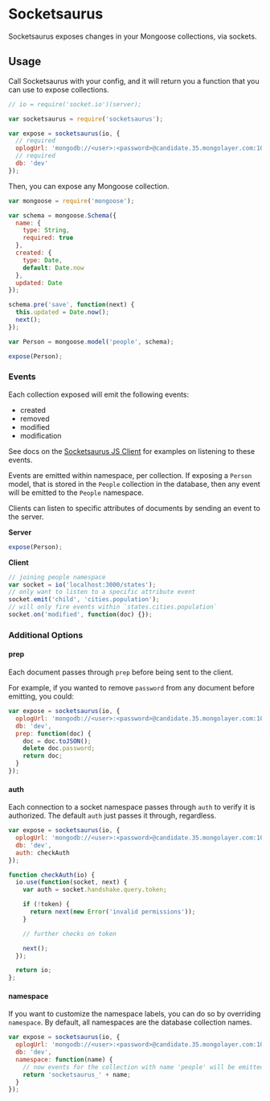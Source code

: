 # Socketsaurus

Socketsaurus exposes changes in your Mongoose collections, via sockets.

## Usage

Call Socketsaurus with your config, and it will return you a function that you can use to expose collections.

```js
// io = require('socket.io')(server);

var socketsaurus = require('socketsaurus');

var expose = socketsaurus(io, {
  // required
  oplogUrl: 'mongodb://<user>:<password>@candidate.35.mongolayer.com:10491,candidate.34.mongolayer.com:10493/local?authSource=oplog_test',
  // required
  db: 'dev'
});
```

Then, you can expose any Mongoose collection.

```js
var mongoose = require('mongoose');

var schema = mongoose.Schema({
  name: {
    type: String,
    required: true
  },
  created: {
    type: Date,
    default: Date.now
  },
  updated: Date
});

schema.pre('save', function(next) {
  this.updated = Date.now();
  next();
});

var Person = mongoose.model('people', schema);

expose(Person);
```

### Events

Each collection exposed will emit the following events:

- created
- removed
- modified
- modification

See docs on the [Socketsaurus JS Client](https://github.com/caarbon/socketsaurus-js-client) for examples on listening to these events.

Events are emitted within namespace, per collection. If exposing a `Person` model, that is stored in the `People` collection in the database, then any event will be emitted to the `People` namespace.

Clients can listen to specific attributes of documents by sending an event to the server.

**Server**
```js
expose(Person);
```

**Client**
```js
// joining people namespace
var socket = io('localhost:3000/states');
// only want to listen to a specific attribute event
socket.emit('child', 'cities.population');
// will only fire events within `states.cities.population`
socket.on('modified', function(doc) {});
```

### Additional Options

#### prep

Each document passes through `prep` before being sent to the client.

For example, if you wanted to remove `password` from any document before emitting, you could:

```js
var expose = socketsaurus(io, {
  oplogUrl: 'mongodb://<user>:<password>@candidate.35.mongolayer.com:10491,candidate.34.mongolayer.com:10493/local?authSource=oplog_test',
  db: 'dev',
  prep: function(doc) {
    doc = doc.toJSON();
    delete doc.password;
    return doc;
  }
});
```

#### auth

Each connection to a socket namespace passes through `auth` to verify it is authorized. The default `auth` just passes it through, regardless.

```js
var expose = socketsaurus(io, {
  oplogUrl: 'mongodb://<user>:<password>@candidate.35.mongolayer.com:10491,candidate.34.mongolayer.com:10493/local?authSource=oplog_test',
  db: 'dev',
  auth: checkAuth
});

function checkAuth(io) {
  io.use(function(socket, next) {
    var auth = socket.handshake.query.token;

    if (!token) {
      return next(new Error('invalid permissions'));
    }

    // further checks on token

    next();
  });

  return io;
};
```

#### namespace

If you want to customize the namespace labels, you can do so by overriding `namespace`. By default, all namespaces are the database collection names.

```js
var expose = socketsaurus(io, {
  oplogUrl: 'mongodb://<user>:<password>@candidate.35.mongolayer.com:10491,candidate.34.mongolayer.com:10493/local?authSource=oplog_test',
  db: 'dev',
  namespace: function(name) {
    // now events for the collection with name 'people' will be emitted under the namespace 'socketsaurus_people'
    return 'socketsaurus_' + name;
  }
});
```
